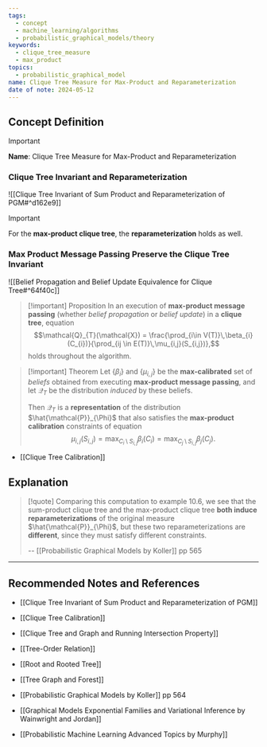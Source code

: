 ```yaml
---
tags:
  - concept
  - machine_learning/algorithms
  - probabilistic_graphical_models/theory
keywords:
  - clique_tree_measure
  - max_product
topics:
  - probabilistic_graphical_model
name: Clique Tree Measure for Max-Product and Reparameterization
date of note: 2024-05-12
---
```


## Concept Definition

>[!important]
>**Name**: Clique Tree Measure for Max-Product and Reparameterization

### Clique Tree Invariant and Reparameterization

![[Clique Tree Invariant of Sum Product and Reparameterization of PGM#^d162e9]]

>[!important] 
>For the **max-product clique tree**, the **reparameterization** holds as well. 


### Max Product Message Passing Preserve the Clique Tree Invariant

![[Belief Propagation and Belief Update Equivalence for Clique Tree#^64f40c]]

>[!important] Proposition
>In an execution of **max-product message passing** (whether *belief propagation* or *belief update*) in a **clique tree**, equation $$\mathcal{Q}_{T}(\mathcal{X}) = \frac{\prod_{i\in V(T)}\,\beta_{i}(C_{i})}{\prod_{ij \in E(T)}\,\mu_{i,j}(S_{i,j})},$$  holds throughout the algorithm.


>[!important] Theorem
>Let $\{ \beta_{i} \}$ and $\{\mu_{i,j}\}$ be the **max-calibrated** set of *beliefs* obtained from executing **max-product message passing**, and let $\mathcal{Q}_{T}$ be the distribution *induced* by these beliefs. 
>
>Then $\mathcal{Q}_{T}$ is a **representation** of the distribution  $\hat{\mathcal{P}}_{\Phi}$ that also satisfies the **max-product calibration** constraints of equation $$\mu_{i,j}(S_{i,j}) = \max_{C_{i} \setminus S_{i,j}}\beta_{i}(C_{i}) = \max_{C_{j} \setminus S_{i,j}}\beta_{j}(C_{j}).$$

- [[Clique Tree Calibration]]

## Explanation

>[!quote]
>Comparing this computation to example 10.6, we see that the sum-product clique tree and the max-product clique tree **both induce reparameterizations** of the original measure  $\hat{\mathcal{P}}_{\Phi}$, but these two reparameterizations are **different**, since they must satisfy different constraints.
>
>-- [[Probabilistic Graphical Models by Koller]] pp 565



-----------
##  Recommended Notes and References

- [[Clique Tree Invariant of Sum Product and Reparameterization of PGM]]

- [[Clique Tree Calibration]]
- [[Clique Tree and Graph and Running Intersection Property]]

- [[Tree-Order Relation]]
- [[Root and Rooted Tree]]
- [[Tree Graph and Forest]]


- [[Probabilistic Graphical Models by Koller]] pp 564
- [[Graphical Models Exponential Families and Variational Inference by Wainwright and Jordan]]
- [[Probabilistic Machine Learning Advanced Topics by Murphy]]
